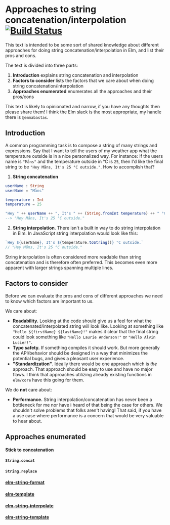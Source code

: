 # Approaches to string concatenation/interpolation [![Build Status](https://travis-ci.org/emmabastas/elm-string-interpolation-solutions.svg?branch=master)](https://travis-ci.org/emmabastas/elm-string-interpolation-solutions)

This text is intended to be some sort of shared knowledge about different approaches for doing string concatenation/interpolation in Elm, and list their pros and cons.

The text is divided into three parts:
1. __Introduction__ explains string concatenation and interpolation
2. __Factors to consider__ lists the factors that we care about when doing string concatenation/interpolation
3. __Approaches enumerated__ enumerates all the approaches and their pros/cons

This text is likely to opinionated and narrow, if you have any thoughts then please share them! I think the Elm slack is the most appropriate, my handle there is `@emmabastas`.

## Introduction

A common programming task is to compose a string of many strings and expressions. Say that I want to tell the users of my weather app what the temperature outside is in a nice personalized way. For instance: If the users name is `"Måns"` and the temperature outside in °C is `25`, then I'd like the final string to be `"Hey Måns, It's 25 °C outside."`. How to accomplish that?

1. __String concatenation__
```elm
userName : String
userName = "Måns"

temperature : Int
temperature = 25

"Hey " ++ userName ++ ", It's " ++ (String.fromInt temperature) ++ " °C outside."
--> "Hey Måns, It's 25 °C outside."
```

2. __String interpolation__. There isn't a built in way to do string interpolation in Elm. In JavaScript string interpolation would look like this:
```js
`Hey ${userName}, It's ${temperature.toString()} °C outside.`
// "Hey Måns, It's 25 °C outside."
```

String interpolation is often considered more readable than string concatenation and is therefore often preferred. This becomes even more apparent with larger strings spanning multiple lines.

## Factors to consider

Before we can evaluate the pros and cons of different approaches we need to know which factors are important to us.

We care about:
* __Readability.__ Looking at the code should give us a feel for what the concatenated/interpolated string will look like. Looking at something like `"Hello ${firstName} ${lastName}!"` makes it clear that the final string could look something like `"Hello Laurie Anderson!"` or `"Hello Alvin Lucier!"`.
* __Type safety.__ If something compiles it should work. But more generally the API/behavior should be designed in a way that minimizes the potential bugs, and gives a pleasant user experience.
* __"Standardization"__. Ideally there would be one approach which is _the_ approach. That approach should be easy to use and have no major flaws. I think that approaches utilizing already existing functions in `elm/core` have this going for them.

We do __not__ care about:
* __Performance.__ String interpolation/concatenation has never been a bottleneck for me nor have i heard of that being the case for others. We shouldn't solve problems that folks aren't having! That said, if you have a use case where performance is a concern that would be very valuable to hear about.

## Approaches enumerated

#### Stick to concatenation

#### `String.concat`

#### `String.replace`

#### [elm-string-format](https://package.elm-lang.org/packages/jorgengranseth/elm-string-format/latest/)

#### [elm-template](https://package.elm-lang.org/packages/lukewestby/elm-template/latest/)

#### [elm-string-interpolate](https://package.elm-lang.org/packages/lukewestby/elm-string-interpolate/latest/)

#### [elm-string-template](https://github.com/emmabastas/elm-string-template/blob/master/README.md)
